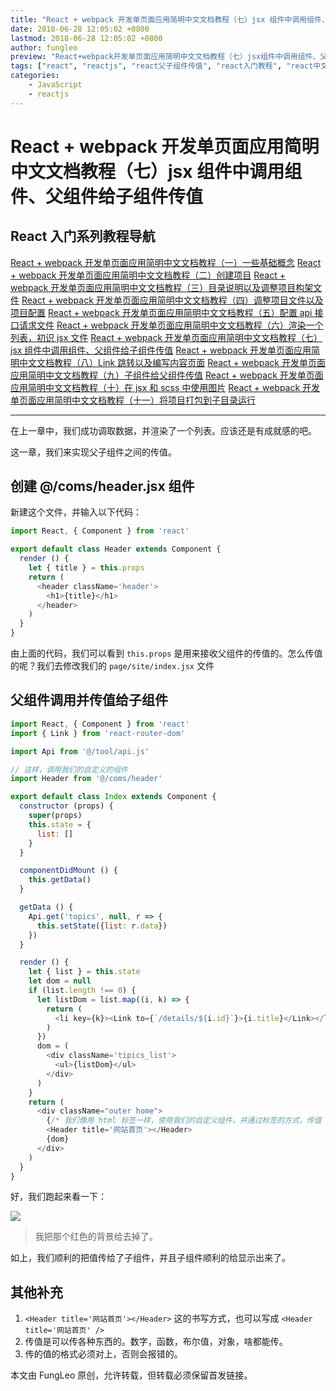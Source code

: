```yaml
---
title: "React + webpack 开发单页面应用简明中文文档教程（七）jsx 组件中调用组件、父组件给子组件传值"
date: 2018-06-28 12:05:02 +0800
lastmod: 2018-06-28 12:05:02 +0800
author: fungleo
preview: "React+webpack开发单页面应用简明中文文档教程（七）jsx组件中调用组件、父组件给子组件传值在上一章中，我们成功调取数据，并渲染了一个列表。应该还是有成就感的吧。这一章，我们来实现父子组件之间的传值。创建@/coms/header.jsx组件新建这个文件，并输入以下代码：importReact,{Component}from'react..."
tags: ["react", "reactjs", "react父子组件传值", "react入门教程", "react中文文档"]
categories:
    - JavaScript
    - reactjs
---
```


# React + webpack 开发单页面应用简明中文文档教程（七）jsx 组件中调用组件、父组件给子组件传值


## React 入门系列教程导航

[React + webpack 开发单页面应用简明中文文档教程（一）一些基础概念](http://blog.csdn.net/fungleo/article/details/80841159)
[React + webpack 开发单页面应用简明中文文档教程（二）创建项目](http://blog.csdn.net/fungleo/article/details/80841181)
[React + webpack 开发单页面应用简明中文文档教程（三）目录说明以及调整项目构架文件](http://blog.csdn.net/fungleo/article/details/80841200)
[React + webpack 开发单页面应用简明中文文档教程（四）调整项目文件以及项目配置](http://blog.csdn.net/fungleo/article/details/80841220)
[React + webpack 开发单页面应用简明中文文档教程（五）配置 api 接口请求文件](http://blog.csdn.net/fungleo/article/details/80841241)
[React + webpack 开发单页面应用简明中文文档教程（六）渲染一个列表，初识 jsx 文件](http://blog.csdn.net/fungleo/article/details/80841255)
[React + webpack 开发单页面应用简明中文文档教程（七）jsx 组件中调用组件、父组件给子组件传值](http://blog.csdn.net/fungleo/article/details/80841263)
[React + webpack 开发单页面应用简明中文文档教程（八）Link 跳转以及编写内容页面](http://blog.csdn.net/fungleo/article/details/80841274)
[React + webpack 开发单页面应用简明中文文档教程（九）子组件给父组件传值](http://blog.csdn.net/fungleo/article/details/80841290)
[React + webpack 开发单页面应用简明中文文档教程（十）在 jsx 和 scss 中使用图片](http://blog.csdn.net/fungleo/article/details/80841296)
[React + webpack 开发单页面应用简明中文文档教程（十一）将项目打包到子目录运行](http://blog.csdn.net/fungleo/article/details/80841308)

****

在上一章中，我们成功调取数据，并渲染了一个列表。应该还是有成就感的吧。

这一章，我们来实现父子组件之间的传值。

## 创建 @/coms/header.jsx 组件

新建这个文件，并输入以下代码：

```js
import React, { Component } from 'react'

export default class Header extends Component {
  render () {
    let { title } = this.props
    return (
      <header className='header'>
        <h1>{title}</h1>
      </header>
    )
  }
}
```

由上面的代码，我们可以看到 `this.props` 是用来接收父组件的传值的。怎么传值的呢？我们去修改我们的 `page/site/index.jsx` 文件

## 父组件调用并传值给子组件

```js
import React, { Component } from 'react'
import { Link } from 'react-router-dom'

import Api from '@/tool/api.js'

// 这样，调用我们的自定义的组件
import Header from '@/coms/header'

export default class Index extends Component {
  constructor (props) {
    super(props)
    this.state = {
      list: []
    }
  }

  componentDidMount () {
    this.getData()
  }

  getData () {
    Api.get('topics', null, r => {
      this.setState({list: r.data})
    })
  }

  render () {
    let { list } = this.state
    let dom = null
    if (list.length !== 0) {
      let listDom = list.map((i, k) => {
        return (
          <li key={k}><Link to={`/details/${i.id}`}>{i.title}</Link></li>
        )
      })
      dom = (
        <div className='tipics_list'>
          <ul>{listDom}</ul>
        </div>
      )
    }
    return (
      <div className="outer home">
        {/* 我们像用 html 标签一样，使用我们的自定义组件，并通过标签的方式，传值 */}
        <Header title='网站首页'></Header>
        {dom}
      </div>
    )
  }
}
```

好，我们跑起来看一下：

![](https://raw.githubusercontent.com/fengcms/articles/master/image/a6/5d287adce75152d78ff559c55bcdb1.jpg)

> 我把那个红色的背景给去掉了。

如上，我们顺利的把值传给了子组件，并且子组件顺利的给显示出来了。

## 其他补充

1. `<Header title='网站首页'></Header>` 这的书写方式，也可以写成 `<Header title='网站首页' />`
2. 传值是可以传各种东西的。数字，函数，布尔值，对象，啥都能传。
3. 传的值的格式必须对上，否则会报错的。

本文由 FungLeo 原创，允许转载，但转载必须保留首发链接。

